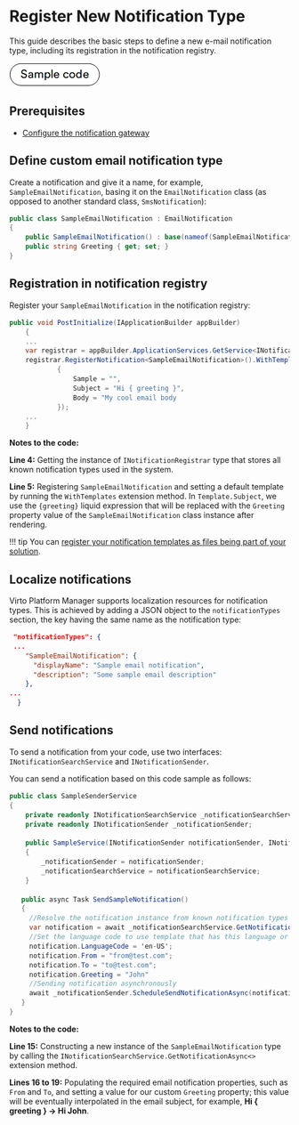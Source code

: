 ﻿# Register New Notification Type

This guide describes the basic steps to define a new e-mail notification type, including its registration in the notification registry.

[![Sample code](media/sample-code.png)](https://github.com/VirtoCommerce/vc-module-notification/tree/dev/samples)

## Prerequisites

* [Configure the notification gateway](../../Getting-Started/Post-Installation-Steps/02-configuring-email-notifications.md)

## Define custom email notification type

Create a notification and give it a name, for example, `SampleEmailNotification`, basing it on the `EmailNotification` class (as opposed to another standard class, `SmsNotification`):

```csharp title="SampleEmailNotification.cs"
public class SampleEmailNotification : EmailNotification
{
    public SampleEmailNotification() : base(nameof(SampleEmailNotification)) {}
    public string Greeting { get; set; }
}
```

## Registration in notification registry

Register your `SampleEmailNotification` in the notification registry:

```csharp title="module.cs" linenums="1"
public void PostInitialize(IApplicationBuilder appBuilder)
	{
	...
	var registrar = appBuilder.ApplicationServices.GetService<INotificationRegistrar>();
	registrar.RegisterNotification<SampleEmailNotification>().WithTemplates(new EmailNotificationTemplate()
            {
                Sample = "",
                Subject = "Hi { greeting }",
                Body = "My cool email body
            });
	...
	}
```

**Notes to the code:**
	
**Line 4:** Getting the instance of `INotificationRegistrar` type that stores all known notification types used in the system.
	
**Line 5:** Registering `SampleEmailNotification` and setting a default template by running the `WithTemplates` extension method. In `Template.Subject`, we use the `{greeting}` liquid expression that will be replaced with the `Greeting` property value of the `SampleEmailNotification` class instance after rendering.

!!! tip
	  You can [register your notification templates as files being part of your solution](notification-templates.md).

## Localize notifications

Virto Platform Manager supports localization resources for notification types. This is achieved by adding a JSON object to the `notificationTypes` section, the key having the same name as the notification type:

```json title="Localization/en.VirtoCommerce.NotificationsExample.json"
 "notificationTypes": {
 ...
    "SampleEmailNotification": {
      "displayName": "Sample email notification",
      "description": "Some sample email description"
    },
...
  }
```

## Send notifications

To send a notification from your code, use two interfaces: `INotificationSearchService` and `INotificationSender`.

You can send a notification based on this code sample as follows:

```csharp linenums="1"
public class SampleSenderService 
{
    private readonly INotificationSearchService _notificationSearchService;
    private readonly INotificationSender _notificationSender;

    public SampleService(INotificationSender notificationSender, INotificationSearchService notificationSearchService)
    {
        _notificationSender = notificationSender;
        _notificationSearchService = notificationSearchService;
    }
    
   public async Task SendSampleNotification()
   {
     //Resolve the notification instance from known notification types via registry
     var notification = await _notificationSearchService.GetNotificationAsync<SampleEmailNotification>();
     //Set the language code to use template that has this language or left empty, then template with empty language will be used
     notification.LanguageCode = 'en-US';
     notification.From = "from@test.com";
     notification.To = "to@test.com";
     notification.Greeting = "John"
     //Sending notification asynchronously
     await _notificationSender.ScheduleSendNotificationAsync(notification);     
   }
}
```

**Notes to the code:**
	
**Line 15:** Constructing a new instance of the `SampleEmailNotification` type by calling the `INotificationSearchService.GetNotificationAsync<>` extension method.
	
**Lines 16 to 19:** Populating the required email notification properties, such as `From` and `To`, and setting a value for our custom `Greeting` property; this value will be eventually interpolated in the email subject, for example, **Hi { greeting } → Hi John**.
